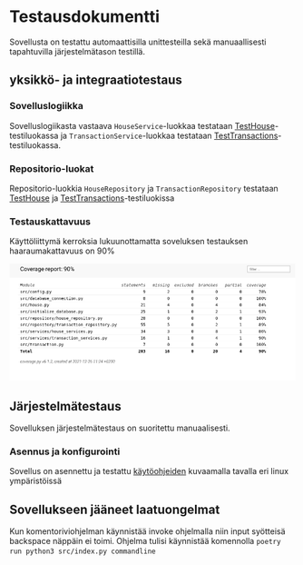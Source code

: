 # Testausdokumentti

Sovellusta on testattu automaattisilla unittesteilla sekä manuaallisesti tapahtuvilla järjestelmätason testillä.

## yksikkö- ja integraatiotestaus

### Sovelluslogiikka

Sovelluslogiikasta vastaava `HouseService`-luokkaa testataan [TestHouse](../src/tests/house_test.py)-testiluokassa ja `TransactionService`-luokkaa testataan [TestTransactions](../src/tests/transaction_test.py)-testiluokassa.

### Repositorio-luokat

Repositorio-luokkia `HouseRepository` ja `TransactionRepository` testataan [TestHouse](../src/tests/house_test.py) ja [TestTransactions](../src/tests/transaction_test.py)-testiluokissa

### Testauskattavuus

Käyttöliittymä kerroksia lukuunottamatta soveluksen testauksen haaraumakattavuus on 90%

![coverage-report](kuvat/coverage-report.png)

## Järjestelmätestaus

Sovelluksen järjestelmätestaus on suoritettu manuaalisesti.


### Asennus ja konfigurointi

Sovellus on asennettu ja testattu [käytöohjeiden](../dokumentaatio/kayttoohje.md) kuvaamalla tavalla eri linux ympäristöissä

## Sovellukseen jääneet laatuongelmat

Kun komentoriviohjelman käynnistää invoke ohjelmalla niin input syötteisä backspace näppäin ei toimi. Ohjelma tulisi käynnistää komennolla `poetry run python3 src/index.py commandline`

